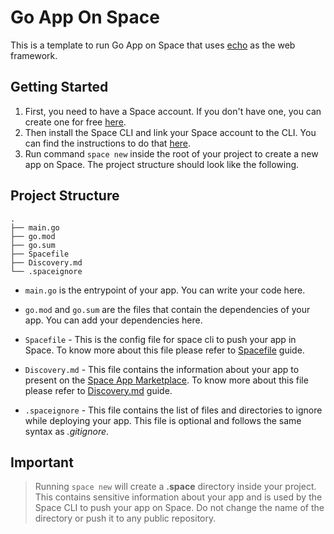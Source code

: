 # Go App On Space
This is a template to run Go App on Space that uses [echo](https://echo.labstack.com) as the web framework.

## Getting Started
1. First, you need to have a Space account. If you don't have one, you can create one for free [here](https://deta.space/signup). 
2. Then install the Space CLI and link your Space account to the CLI. You can find the instructions to do that [here](https://deta.space/docs/en/basics/cli). 
3. Run command `space new` inside the root of your project to create a new app on Space. The project structure should look like the following.

## Project Structure
```
.
├── main.go
├── go.mod
├── go.sum
├── Spacefile
├── Discovery.md
└── .spaceignore
```
- `main.go` is the entrypoint of your app. You can write your code here.

- `go.mod` and `go.sum` are the files that contain the dependencies of your app. You can add your dependencies here.

- `Spacefile` - This is the config file for space cli to push your app  in Space. To know more about this file please refer to [Spacefile](https://deta.space/docs/en/reference/spacefile#whats-the-spacefile) guide.
  
- `Discovery.md` - This file contains the information about your app to present on the [Space App Marketplace](https://deta.space/discovery). To know more about this file please refer to [Discovery.md](https://deta.space/docs/en/reference/discovery) guide.
  
- `.spaceignore` - This file contains the list of files and directories to ignore while deploying your app. This file is optional and follows the same syntax as *.gitignore*.

## Important
> Running `space new` will create a **.space** directory inside your project. This contains sensitive information about your app and is used by the Space CLI to push your app on Space. Do not change the name of the directory or push it to any public repository.